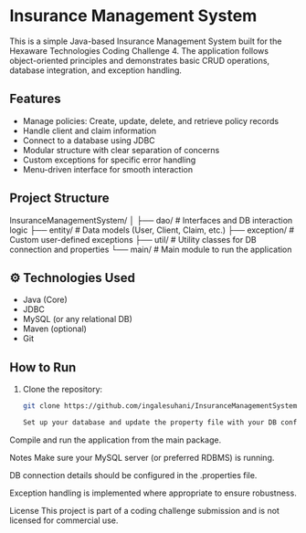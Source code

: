 # Insurance Management System

This is a simple Java-based Insurance Management System built for the Hexaware Technologies Coding Challenge 4. The application follows object-oriented principles and demonstrates basic CRUD operations, database integration, and exception handling.

##  Features

- Manage policies: Create, update, delete, and retrieve policy records
- Handle client and claim information
- Connect to a database using JDBC
- Modular structure with clear separation of concerns
- Custom exceptions for specific error handling
- Menu-driven interface for smooth interaction

##  Project Structure

InsuranceManagementSystem/ │ ├── dao/ # Interfaces and DB interaction logic ├── entity/ # Data models (User, Client, Claim, etc.) ├── exception/ # Custom user-defined exceptions ├── util/ # Utility classes for DB connection and properties └── main/ # Main module to run the application


## ⚙️ Technologies Used

- Java (Core)
- JDBC
- MySQL (or any relational DB)
- Maven (optional)
- Git

##  How to Run

1. Clone the repository:
   ```bash
   git clone https://github.com/ingalesuhani/InsuranceManagementSystem.git

   Set up your database and update the property file with your DB config.

Compile and run the application from the main package.

 Notes
Make sure your MySQL server (or preferred RDBMS) is running.

DB connection details should be configured in the .properties file.

Exception handling is implemented where appropriate to ensure robustness.

 License
This project is part of a coding challenge submission and is not licensed for commercial use.


